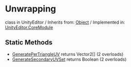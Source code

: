 # Unwrapping
class in UnityEditor
 / Inherits from: <a href="https://docs.unity3d.com/6000.0/Documentation/ScriptReference/Object.html">Object</a> / Implemented in: <a href="https://docs.unity3d.com/6000.0/Documentation/ScriptReference/UnityEditor.CoreModule.html">UnityEditor.CoreModule</a>

## Static Methods
- <a href="https://docs.unity3d.com/6000.0/Documentation/ScriptReference/Unwrapping.GeneratePerTriangleUV.html">GeneratePerTriangleUV</a> returns Vector2[] (2 overloads)
- <a href="https://docs.unity3d.com/6000.0/Documentation/ScriptReference/Unwrapping.GenerateSecondaryUVSet.html">GenerateSecondaryUVSet</a> returns Boolean (2 overloads)
